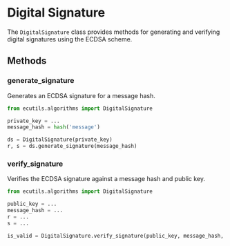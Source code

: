 # Digital Signature

The `DigitalSignature` class provides methods for generating and verifying digital signatures using the ECDSA scheme.

## Methods

### generate_signature

Generates an ECDSA signature for a message hash.

```python
from ecutils.algorithms import DigitalSignature

private_key = ...
message_hash = hash('message')

ds = DigitalSignature(private_key)
r, s = ds.generate_signature(message_hash)
```

### verify_signature

Verifies the ECDSA signature against a message hash and public key.

```python
from ecutils.algorithms import DigitalSignature

public_key = ...
message_hash = ...
r = ...
s = ...

is_valid = DigitalSignature.verify_signature(public_key, message_hash, r, s)
```